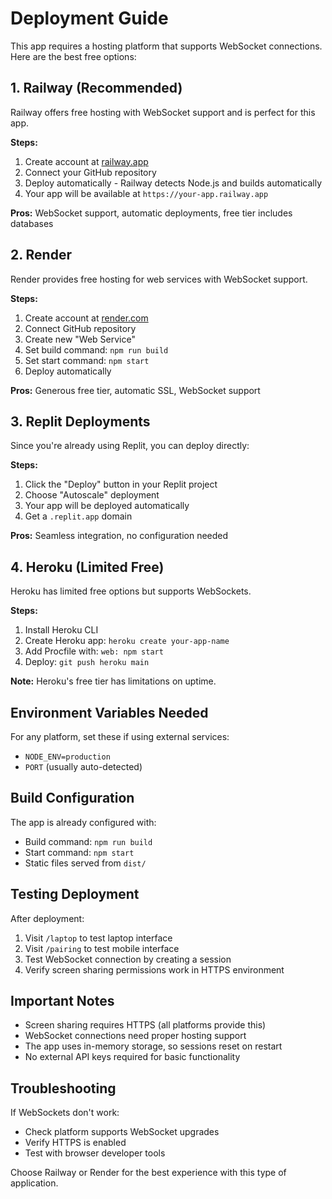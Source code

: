 # Deployment Guide

This app requires a hosting platform that supports WebSocket connections. Here are the best free options:

## 1. Railway (Recommended)

Railway offers free hosting with WebSocket support and is perfect for this app.

**Steps:**
1. Create account at [railway.app](https://railway.app)
2. Connect your GitHub repository
3. Deploy automatically - Railway detects Node.js and builds automatically
4. Your app will be available at `https://your-app.railway.app`

**Pros:** WebSocket support, automatic deployments, free tier includes databases

## 2. Render

Render provides free hosting for web services with WebSocket support.

**Steps:**
1. Create account at [render.com](https://render.com)
2. Connect GitHub repository
3. Create new "Web Service"
4. Set build command: `npm run build`
5. Set start command: `npm start`
6. Deploy automatically

**Pros:** Generous free tier, automatic SSL, WebSocket support

## 3. Replit Deployments

Since you're already using Replit, you can deploy directly:

**Steps:**
1. Click the "Deploy" button in your Replit project
2. Choose "Autoscale" deployment
3. Your app will be deployed automatically
4. Get a `.replit.app` domain

**Pros:** Seamless integration, no configuration needed

## 4. Heroku (Limited Free)

Heroku has limited free options but supports WebSockets.

**Steps:**
1. Install Heroku CLI
2. Create Heroku app: `heroku create your-app-name`
3. Add Procfile with: `web: npm start`
4. Deploy: `git push heroku main`

**Note:** Heroku's free tier has limitations on uptime.

## Environment Variables Needed

For any platform, set these if using external services:
- `NODE_ENV=production`
- `PORT` (usually auto-detected)

## Build Configuration

The app is already configured with:
- Build command: `npm run build`
- Start command: `npm start`
- Static files served from `dist/`

## Testing Deployment

After deployment:
1. Visit `/laptop` to test laptop interface
2. Visit `/pairing` to test mobile interface  
3. Test WebSocket connection by creating a session
4. Verify screen sharing permissions work in HTTPS environment

## Important Notes

- Screen sharing requires HTTPS (all platforms provide this)
- WebSocket connections need proper hosting support
- The app uses in-memory storage, so sessions reset on restart
- No external API keys required for basic functionality

## Troubleshooting

If WebSockets don't work:
- Check platform supports WebSocket upgrades
- Verify HTTPS is enabled
- Test with browser developer tools

Choose Railway or Render for the best experience with this type of application.